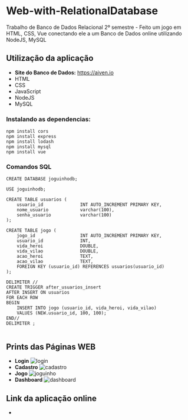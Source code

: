 # Web-with-RelationalDatabase
Trabalho de Banco de Dados Relacional 2º semestre - Feito um jogo em HTML, CSS, Vue conectando ele a um Banco de Dados online utilizando NodeJS, MySQL

## Utilização da aplicação
- **Site do Banco de Dados:** https://aiven.io
- HTML
- CSS
- JavaScript
- NodeJS
- MySQL

### Instalando as dependencias:
```
npm install cors
npm install express
npm install lodash
npm install mysql
npm install vue
```

### Comandos SQL
```
CREATE DATABASE joguinhodb;

USE joguinhodb;

CREATE TABLE usuarios (
	usuario_id				INT AUTO_INCREMENT PRIMARY KEY,
    nome_usuario			varchar(100),
    senha_usuario			varchar(100)
);

CREATE TABLE jogo (
	jogo_id					INT AUTO_INCREMENT PRIMARY KEY,
    usuario_id				INT,
    vida_heroi				DOUBLE,
    vida_vilao				DOUBLE,
    acao_heroi				TEXT,
    acao_vilao				TEXT,
    FOREIGN KEY (usuario_id) REFERENCES usuarios(usuario_id)
);

DELIMITER //
CREATE TRIGGER after_usuarios_insert
AFTER INSERT ON usuarios
FOR EACH ROW
BEGIN
    INSERT INTO jogo (usuario_id, vida_heroi, vida_vilao)
    VALUES (NEW.usuario_id, 100, 100);
END//
DELIMITER ;


```

## Prints das Páginas WEB
- **Login**
![login](https://github.com/Viniyoda/Web-with-RelationalDatabase/assets/144862427/b6a2acd5-8649-4ebe-b1c2-4980a2609369)
- **Cadastro**
![cadastro](https://github.com/Viniyoda/Web-with-RelationalDatabase/assets/144862427/c980dcb9-6188-434a-b3e8-1e78d17d0810)
- **Jogo**
![joguinho](https://github.com/Viniyoda/Web-with-RelationalDatabase/assets/144862427/27c76578-3698-41d5-b749-61b3082409cd)
- **Dashboard**
![dashboard](https://github.com/Viniyoda/Web-with-RelationalDatabase/assets/144862427/6c02d754-0a2a-4902-b0b4-8f3fa1f0a4c7)

## Link da aplicação online
-
